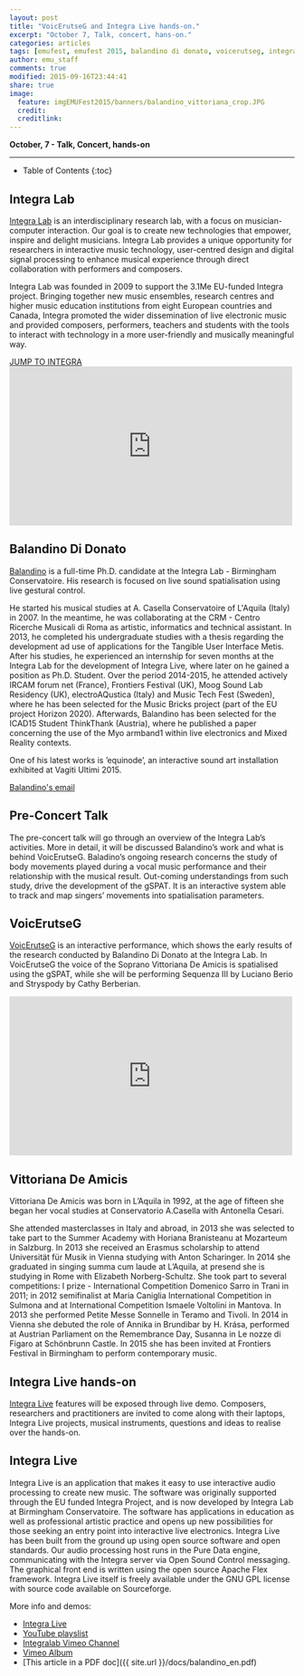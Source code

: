 ```yaml
---
layout: post
title: "VoicErutseG and Integra Live hands-on."
excerpt: "October 7, Talk, concert, hans-on."
categories: articles
tags: [emufest, emufest 2015, balandino di donato, voicerutseg, integra, integra lab, integra live, talk, concert, hands-on, vittoriana de amicis, video]
author: emu_staff
comments: true
modified: 2015-09-16T23:44:41
share: true
image: 
  feature: imgEMUFest2015/banners/balandino_vittoriana_crop.JPG
  credit: 
  creditlink: 
---
```


**October, 7 - Talk, Concert, hands-on**

---

* Table of Contents
{:toc}

## Integra Lab

[Integra Lab](http://integra.io/lab) is an interdisciplinary research lab, with
a focus on musician-computer interaction. Our goal is to create new technologies
that empower, inspire and delight musicians. Integra Lab provides a unique
opportunity for researchers in interactive music technology, user-centred
design and digital signal processing to enhance musical experience through
direct collaboration with performers and composers.   

Integra Lab was founded in 2009 to support the 3.1Me EU-funded Integra project.
Bringing together new music ensembles, research centres and higher music
education institutions from eight European countries and Canada, Integra
promoted the wider dissemination of live electronic music and provided
composers, performers, teachers and students with the tools to interact with
technology in a more user-friendly and musically meaningful way.

<div markdown="0">
  <a href="http://integra.io/lab"
    class="btn">JUMP TO INTEGRA</a>
</div>

<!-- <iframe width="560" height="315" src="//www.youtube.com/embed/pdSp4Y4GOQs" frameborder="0"> </iframe> -->

<iframe src="https://player.vimeo.com/video/123960927"
  width="500"
  height="281"
  frameborder="0"
  webkitallowfullscreen
  mozallowfullscreen
  allowfullscreen>
</iframe>

## Balandino Di Donato

[Balandino](http://www.balandinodidonato.com) is a full-time Ph.D. candidate at
the Integra Lab - Birmingham Conservatoire. His research is focused on live
sound spatialisation using live gestural control.

He started his musical studies at A. Casella Conservatoire of L'Aquila (Italy)
in 2007. In the meantime, he was collaborating at the CRM - Centro Ricerche
Musicali di Roma as artistic, informatics and technical assistant.
In 2013, he completed his undergraduate studies with a thesis regarding the
development ad use of applications for the Tangible User Interface Metis.
After his studies, he experienced an internship for seven months at the
Integra Lab for the development of Integra Live, where later on he gained a
position as Ph.D. Student.
Over the period 2014-2015, he attended actively IRCAM forum net (France),
Frontiers Festival (UK), Moog Sound Lab Residency (UK), electroAQustica (Italy)
and Music Tech Fest (Sweden), where he has been selected for the Music Bricks
project (part of the EU project Horizon 2020). Afterwards, Balandino has been
selected for the ICAD15 Student ThinkThank (Austria), where he published a
paper concerning the use of the Myo armband1 within live electronics and
Mixed Reality contexts.

One of his latest works is ’equinode’, an interactive sound art installation
exhibited at Vagiti Ultimi 2015.

[Balandino's email](balandino.didonato@mail.bcu.ac.uk)

## Pre-Concert Talk

The pre-concert talk will go through an overview of the Integra Lab’s activities.
More in detail, it will be discussed Balandino’s work and what is behind VoicErutseG.
Baladino’s ongoing research concerns the study of body movements played during
a vocal music performance and their relationship with the musical result.
Out-coming understandings from such study, drive the development of the gSPAT.
It is an interactive system able to track and map singers’ movements into
spatialisation parameters.

## VoicErutseG

[VoicErutseG](http://www.balandinodidonato.com/publications-and-works/voicerutseg-v0-1/)
is an interactive performance, which shows the early results of the research
conducted by Balandino Di Donato at the Integra Lab.
In VoicErutseG the voice of the Soprano Vittoriana De Amicis is spatialised
using the gSPAT, while she will be performing Sequenza III by Luciano Berio
and Stryspody by Cathy Berberian.

<iframe src="https://player.vimeo.com/video/124190457"
  width="500"
  height="281"
  frameborder="0"
  webkitallowfullscreen
  mozallowfullscreen
  allowfullscreen>
</iframe>

## Vittoriana De Amicis
Vittoriana De Amicis was born in L’Aquila in 1992, at the age of fifteen she
began her vocal studies at Conservatorio A.Casella with Antonella Cesari.

She attended masterclasses in Italy and abroad, 
in 2013 she was selected to take part to the Summer Academy with Horiana Branisteanu
at Mozarteum in Salzburg. In 2013 she received an Erasmus scholarship to attend
Universität für Musik in Vienna studying with Anton Scharinger. 
In 2014 she graduated in singing summa cum laude at L’Aquila, at presend she is
studying in Rome with Elizabeth Norberg-Schultz.
She took part to several competitions: I prize - International Competition 
Domenico Sarro in Trani in 2011; in 2012 semifinalist at Maria Caniglia 
International Competition in Sulmona and at International Competition Ismaele 
Voltolini in Mantova. In 2013 she performed Petite Messe Sonnelle in Teramo and
Tivoli. In 2014 in Vienna she debuted the role of Annika in Brundibar by H. 
Krása, performed at Austrian Parliament on the Remembrance Day, Susanna in Le nozze di
Figaro at Schönbrunn Castle. In 2015 she has been invited at Frontiers Festival in
Birmingham to perform contemporary music.

## Integra Live hands-on

[Integra Live](http://www.integralive.org) features will be exposed through
live demo. Composers, researchers and practitioners are invited to come along
with their laptops, Integra Live projects, musical instruments, questions
and ideas to realise over the hands-on.

## Integra Live

Integra Live is an application that makes it easy to use interactive audio
processing to create new music. The software was originally supported through
the EU funded Integra Project, and is now developed by Integra Lab at
Birmingham Conservatoire. The software has applications in education as well as
professional artistic practice and opens up new possibilities for those
seeking an entry point into interactive live electronics.
Integra Live has been built from the ground up using open source software and
open standards. Our audio processing host runs in the Pure Data engine,
communicating with the Integra server via Open Sound Control messaging.
The graphical front end is written using the open source Apache Flex framework.
Integra Live itself is freely available under the GNU GPL license with source
code available on Sourceforge.

More info and demos:

 - [Integra Live](http://www.integralive.org)
 - [YouTube playslist](https://www.youtube.com/playlist?list=PLprdGlLGoRugBkSX2m7Uq4LlvFGp79VDK)
 - [Integralab Vimeo Channel](https://vimeo.com/channels/integralab)
 - [Vimeo Album](https://vimeo.com/album/3313801)
 - [This article in a PDF doc]({{ site.url }}/docs/balandino_en.pdf)